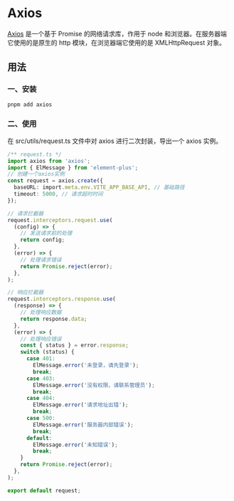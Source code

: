 # Axios

[Axios](https://axios-http.com/zh/) 是一个基于 Promise 的网络请求库，作用于 node 和浏览器。在服务器端它使用的是原生的 http 模块，在浏览器端它使用的是 XMLHttpRequest 对象。

## 用法

### 一、安装

```bash
pnpm add axios
```

### 二、使用

在 src/utils/request.ts 文件中对 axios 进行二次封装，导出一个 axios 实例。

```typescript
/** request.ts */
import axios from 'axios';
import { ElMessage } from 'element-plus';
// 创建一个axios实例
const request = axios.create({
  baseURL: import.meta.env.VITE_APP_BASE_API, // 基础路径
  timeout: 5000, // 请求超时时间
});

// 请求拦截器
request.interceptors.request.use(
  (config) => {
    // 发送请求前的处理
    return config;
  },
  (error) => {
    // 处理请求错误
    return Promise.reject(error);
  },
);

// 响应拦截器
request.interceptors.response.use(
  (response) => {
    // 处理响应数据
    return response.data;
  },
  (error) => {
    // 处理响应错误
    const { status } = error.response;
    switch (status) {
      case 401:
        ElMessage.error('未登录，请先登录');
        break;
      case 403:
        ElMessage.error('没有权限，请联系管理员');
        break;
      case 404:
        ElMessage.error('请求地址出错');
        break;
      case 500:
        ElMessage.error('服务器内部错误');
        break;
      default:
        ElMessage.error('未知错误');
        break;
    }
    return Promise.reject(error);
  },
);

export default request;
```
